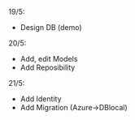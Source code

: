 19/5:

- Design DB (demo)

20/5:
  
- Add, edit Models
- Add Reposibility
  
21/5:

  - Add Identity
  - Add Migration (Azure->DBlocal)
